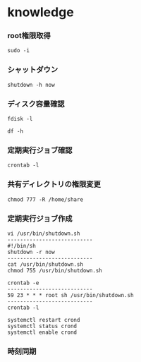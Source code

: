 # knowledge
### root権限取得
```
sudo -i
```

### シャットダウン
```
shutdown -h now
```

### ディスク容量確認
```
fdisk -l
```
```
df -h
```

### 定期実行ジョブ確認
```
crontab -l
```

### 共有ディレクトリの権限変更
```
chmod 777 -R /home/share
```

### 定期実行ジョブ作成
```
vi /usr/bin/shutdown.sh
---------------------------
#!/bin/sh
shutdown -r now
---------------------------
cat /usr/bin/shutdown.sh
chmod 755 /usr/bin/shutdown.sh
```
```
crontab -e
---------------------------
59 23 * * * root sh /usr/bin/shutdown.sh
---------------------------
crontab -l
```
```
systemctl restart crond
systemctl status crond
systemctl enable crond
```

### 時刻同期
